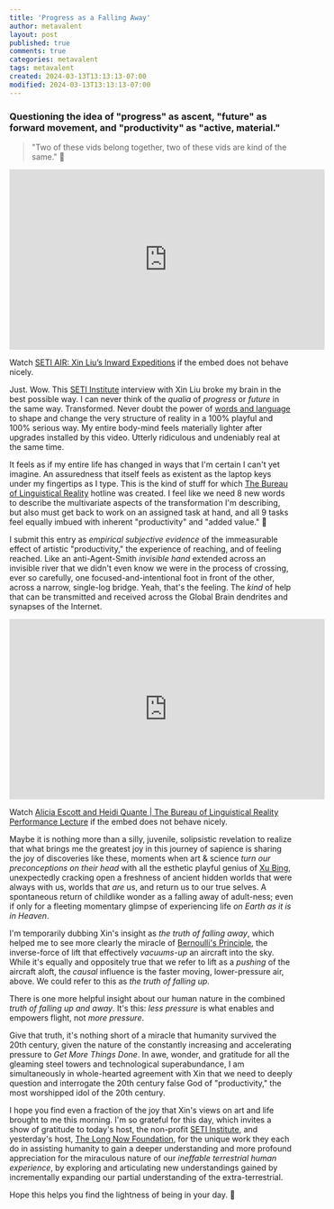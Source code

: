 ```yaml
---
title: 'Progress as a Falling Away'
author: metavalent
layout: post
published: true
comments: true
categories: metavalent
tags: metavalent
created: 2024-03-13T13:13:13-07:00
modified: 2024-03-13T13:13:13-07:00
---
```


### Questioning the idea of "progress" as ascent, "future" as forward movement, and "productivity" as "active, material."

> "Two of these vids belong together, two of these vids are kind of the same." 🎵

<!-- YouTube Player -->
<iframe id="ytplayer" type="text/html" class="center "loading="lazy" width="560" height="320" src="https://www.youtube.com/embed/F7FS1ULDgog" frameborder="0"></iframe>

Watch [SETI AIR: Xin Liu’s Inward Expeditions](https://youtu.be/F7FS1ULDgog) if the embed does not behave nicely.

Just. Wow. This [SETI Institute](https://seti.org/) interview with Xin Liu broke my brain in the best possible way. I can never think of the *qualia* of *progress* or *future* in the same way. Transformed. Never doubt the power of [words and language](https://bureauoflinguisticalreality.com/) to shape and change the very structure of reality in a 100% playful and 100% serious way. My entire body-mind feels materially lighter after upgrades installed by this video. Utterly ridiculous and undeniably real at the same time.

It feels as if my entire life has changed in ways that I'm certain I can't yet imagine. An assuredness that itself feels as existent as the laptop keys under my fingertips as I type. This is the kind of stuff for which [The Bureau of Linguistical Reality](https://bureauoflinguisticalreality.com/) hotline was created. I feel like we need 8 new words to describe the multivariate aspects of the transformation I'm describing, but also must get back to work on an assigned task at hand, and all 9 tasks feel equally imbued with inherent "productivity" and "added value." 🤣 

I submit this entry as *empirical subjective evidence* of the immeasurable effect of artistic "productivity," the experience of reaching, and of feeling reached. Like an anti-Agent-Smith *invisible hand* extended across an invisible river that we didn't even know we were in the process of crossing, ever so carefully, one focused-and-intentional foot in front of the other, across a narrow, single-log bridge. Yeah, that's the feeling. The *kind* of help that can be transmitted and received across the Global Brain dendrites and synapses of the Internet.

<!-- YouTube Player -->
<iframe id="ytplayer" type="text/html" class="center "loading="lazy" width="560" height="320" src="https://www.youtube.com/embed/jSssnLyXF_8" frameborder="0"></iframe>

Watch [Alicia Escott and Heidi Quante \| The Bureau of Linguistical Reality Performance Lecture](https://youtu.be/jSssnLyXF_8) if the embed does not behave nicely.

Maybe it is nothing more than a silly, juvenile, solipsistic revelation to realize that what brings me the greatest joy in this journey of sapience is sharing the joy of discoveries like these, moments when art & science *turn our preconceptions on their head* with all the esthetic playful genius of [Xu Bing](https://art21.org/artist/xu-bing/), unexpectedly cracking open a freshness of ancient hidden worlds that were always with us, worlds that *are* us, and return us to our true selves. A spontaneous return of childlike wonder as a falling away of adult-ness; even if only for a fleeting momentary glimpse of experiencing life *on Earth as it is in Heaven*.

I'm temporarily dubbing Xin's insight as *the truth of falling away*, which helped me to see more clearly the miracle of [Bernoulli's Principle](https://howthingsfly.si.edu/media/lift-bernoulli%E2%80%99s-principle), the inverse-force of lift that effectively *vacuums-up* an aircraft into the sky. While it's equally and oppositely true that we refer to lift as a *pushing* of the aircraft aloft, the *causal* influence is the faster moving, lower-pressure air, above. We could refer to this as *the truth of falling up*.

There is one more helpful insight about our human nature in the combined *truth of falling up and away*. It's this: *less pressure* is what enables and empowers flight, not *more pressure*.

Give that truth, it's nothing short of a miracle that humanity survived the 20th century, given the nature of the constantly increasing and accelerating pressure to *Get More Things Done*. In awe, wonder, and gratitude for all the gleaming steel towers and technological superabundance, I am simultaneously in whole-hearted agreement with Xin that we need to deeply question and interrogate the 20th century false God of "productivity," the most worshipped idol of the 20th century.

I hope you find even a fraction of the joy that Xin's views on art and life brought to me this morning. I'm so grateful for this day, which invites a show of gratitude to today's host, the non-profit [SETI Institute](https://www.seti.org/givenow), and yesterday's host, [The Long Now Foundation](https://longnow.org/join/), for the unique work they each do in assisting humanity to gain a deeper understanding and more profound appreciation for the miraculous nature of our *ineffable terrestrial human experience*, by exploring and articulating new understandings gained by incrementally expanding our partial understanding of the extra-terrestrial.

Hope this helps you find the lightness of being in your day. 💖